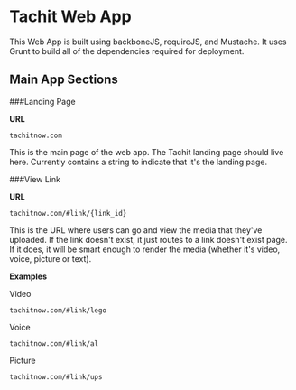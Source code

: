 # Tachit Web App

This Web App is built using backboneJS, requireJS, and Mustache. It uses Grunt to build all of the dependencies required for deployment.

## Main App Sections

###Landing Page

**URL**
```
tachitnow.com
```

This is the main page of the web app. The Tachit landing page should live here. Currently contains a string to indicate that it's the landing page.

###View Link

**URL** 
```
tachitnow.com/#link/{link_id}
```

This is the URL where users can go and view the media that they've uploaded. If the link doesn't exist, it just routes to a link doesn't exist page. If it does, it will be smart enough to render the media (whether it's video, voice, picture or text). 

**Examples**

Video
```
tachitnow.com/#link/lego
```

Voice
```
tachitnow.com/#link/al
```

Picture
```
tachitnow.com/#link/ups
```
